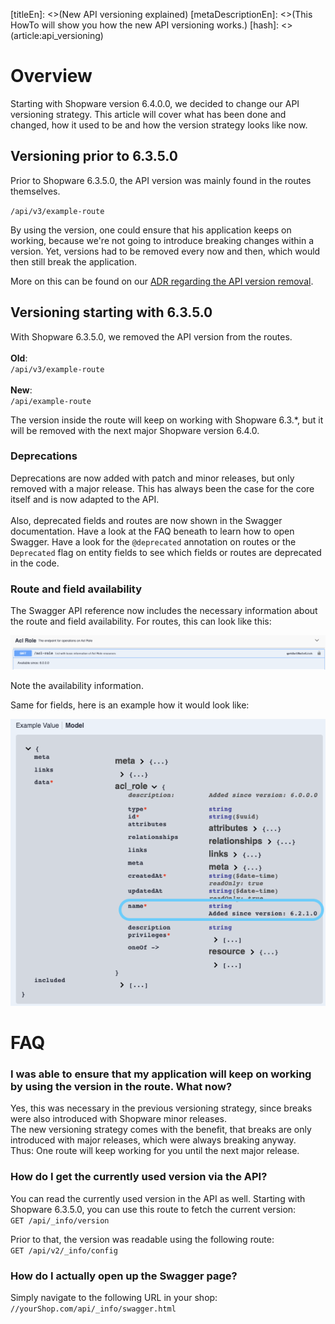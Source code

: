 [titleEn]: <>(New API versioning explained)
[metaDescriptionEn]: <>(This HowTo will show you how the new API versioning works.)
[hash]: <>(article:api_versioning)

# Overview

Starting with Shopware version 6.4.0.0, we decided to change our API versioning strategy.
This article will cover what has been done and changed, how it used to be and how the version strategy looks like now.

## Versioning prior to 6.3.5.0

Prior to Shopware 6.3.5.0, the API version was mainly found in the routes themselves.

`/api/v3/example-route`

By using the version, one could ensure that his application keeps on working, because we're not going to introduce breaking changes within a version.
Yet, versions had to be removed every now and then, which would then still break the application.

More on this can be found on our [ADR regarding the API version removal](https://github.com/shopware/platform/blob/trunk/adr/2020-12-02-removing-api-version.md).

## Versioning starting with 6.3.5.0

With Shopware 6.3.5.0, we removed the API version from the routes.
<br />
<br />
**Old**: <br />
`/api/v3/example-route`
<br />
<br />
**New**: <br />
`/api/example-route`

The version inside the route will keep on working with Shopware 6.3.*, but it will be removed with the next major Shopware version 6.4.0.

### Deprecations

Deprecations are now added with patch and minor releases, but only removed with a major release. This has always been the case for the core itself and is now adapted
to the API. <br />
<br />
Also, deprecated fields and routes are now shown in the Swagger documentation. Have a look at the FAQ beneath to learn how to open Swagger.
Have a look for the `@deprecated` annotation on routes or the `Deprecated` flag on entity fields to see which fields or routes are deprecated in the code.

### Route and field availability

The Swagger API reference now includes the necessary information about the route and field availability.
For routes, this can look like this:

![Availability route](./img/availability_route.png)

Note the availability information.

Same for fields, here is an example how it would look like:

![Availability field](./img/availability_field.png)

# FAQ

### I was able to ensure that my application will keep on working by using the version in the route. What now?

Yes, this was necessary in the previous versioning strategy, since breaks were also introduced with Shopware minor releases. <br />
The new versioning strategy comes with the benefit, that breaks are only introduced with major releases, which were always breaking anyway. <br />
Thus: One route will keep working for you until the next major release.

### How do I get the currently used version via the API?

You can read the currently used version in the API as well.
Starting with Shopware 6.3.5.0, you can use this route to fetch the current version: <br />
`GET /api/_info/version`

Prior to that, the version was readable using the following route: <br />
`GET /api/v2/_info/config`

### How do I actually open up the Swagger page?

Simply navigate to the following URL in your shop: <br />
`//yourShop.com/api/_info/swagger.html`
